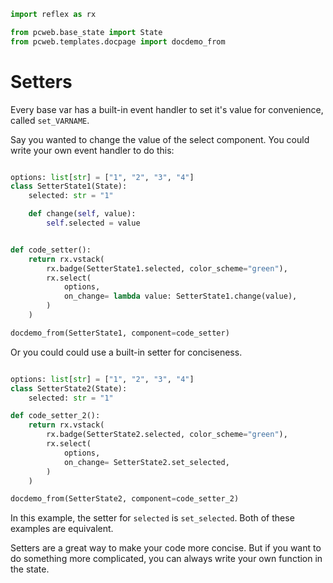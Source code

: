 ```python exec
import reflex as rx

from pcweb.base_state import State
from pcweb.templates.docpage import docdemo_from
```


# Setters

Every base var has a built-in event handler to set it's value for convenience, called `set_VARNAME`.


Say you wanted to change the value of the select component. You could write your own event handler to do this:

```python exec

options: list[str] = ["1", "2", "3", "4"]
class SetterState1(State):
    selected: str = "1"

    def change(self, value):
        self.selected = value


def code_setter():
    return rx.vstack(
        rx.badge(SetterState1.selected, color_scheme="green"),
        rx.select(
            options,
            on_change= lambda value: SetterState1.change(value),
        )
    )

```

```python eval
docdemo_from(SetterState1, component=code_setter)
```


Or you could could use a built-in setter for conciseness.

```python exec

options: list[str] = ["1", "2", "3", "4"]
class SetterState2(State):
    selected: str = "1"

def code_setter_2():
    return rx.vstack(
        rx.badge(SetterState2.selected, color_scheme="green"),
        rx.select(
            options,
            on_change= SetterState2.set_selected,
        )
    )
```

```python eval
docdemo_from(SetterState2, component=code_setter_2)
```

In this example, the setter for `selected` is `set_selected`. Both of these examples are equivalent.

Setters are a great way to make your code more concise. But if you want to do something more complicated, you can always write your own function in the state.

